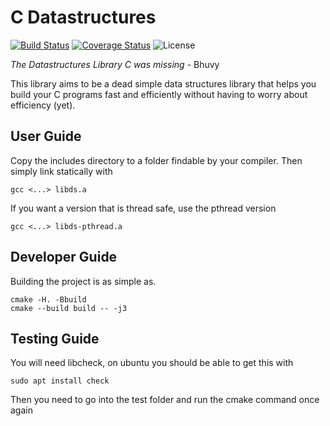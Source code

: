 # C Datastructures

[![Build Status](https://travis-ci.com/bhuvy2/libds.svg?branch=master)](https://travis-ci.com/bhuvy2/libds)
[![Coverage Status](https://coveralls.io/repos/github/bhuvy2/libds/badge.svg)](https://coveralls.io/github/bhuvy2/libds)
![License](https://img.shields.io/badge/license-Apache--2.0-blue.svg)

_The Datastructures Library C was missing_ - Bhuvy

This library aims to be a dead simple data structures library that helps you build your C programs fast and efficiently without having to worry about efficiency (yet).

## User Guide

Copy the includes directory to a folder findable by your compiler. Then simply link statically with

```
gcc <...> libds.a
```

If you want a version that is thread safe, use the pthread version

```
gcc <...> libds-pthread.a
```

## Developer Guide

Building the project is as simple as.

```
cmake -H. -Bbuild 
cmake --build build -- -j3
```

## Testing Guide

You will need libcheck, on ubuntu you should be able to get this with

```console
sudo apt install check
```

Then you need to go into the test folder and run the cmake command once again
